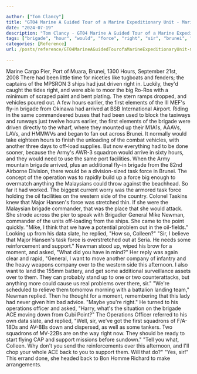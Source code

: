 ```yaml
---

author: ["Tom Clancy"]
title: "GT04 Marine A Guided Tour of a Marine Expeditionary Unit - Marine_split_228.html"
date: "2024-07-19"
description: "Tom Clancy - GT04 Marine A Guided Tour of a Marine Expeditionary Unit"
tags: ["brigade", "hour", "would", "force", "right", "sir", "brunei", "first", "squadron", "task", "operation", "newman", "replied", "support", "pier", "port", "ship", "driven", "big", "vehicle", "earlier", "element", "arrived", "across", "another"]
categories: [Reference]
url: /posts/reference/GT04MarineAGuidedTourofaMarineExpeditionaryUnit-marinesplit228html

---
```



Marine
Cargo Pier, Port of Muara, Brunei, 1300 Hours, September 21st, 2008
There had been little time for niceties like tugboats and fenders; the captains of the MPSRON 3 ships had just driven right in. Luckily, they'd caught the tides right, and were able to moor the big Ro-Ros with a minimum of scraped paint and bent plating. The stern ramps dropped, and vehicles poured out. A few hours earlier, the first elements of the III MEF's fly-in brigade from Okinawa had arrived at BSB International Airport. Riding in the same commandeered buses that had been used to block the taxiways and runways just twelve hours earlier, the first elements of the brigade were driven directly to the wharf, where they mounted up their M1A1s, AAAVs, LAVs, and HMMWVs and began to fan out across Brunei.
It normally would take eighteen hours to finish the unloading of the combat vehicles, with another three days to off-load supplies. But now everything had to be done sooner, because the Army's AWR-3 squadron would arrive in sixty hours, and they would need to use the same port facilities. When the Army mountain brigade arrived, plus an additional fly-in brigade from the 82nd Airborne Division, there would be a division-sized task force in Brunei. The concept of the operation was to rapidly build up a force big enough to overmatch anything the Malaysians could throw against the beachhead. So far it had worked.
The biggest current worry was the armored task force holding the oil facilities on the western side of the country. Colonel Taskins knew that Major Hansen's force was stretched thin. If she were the Malaysian brigade commander, that was the place that she would attack. She strode across the pier to speak with Brigadier General Mike Newman, commander of the units off-loading from the ships.
She came to the point quickly. "Mike, I think that we have a potential problem out in the oil-fields."
Looking up from his data slate, he replied, "How so, Colleen?"
"Sir, I believe that Major Hansen's task force is overstretched out at Seria. He needs some reinforcement and support."
Newman stood up, wiped his brow for a moment, and asked, "What did you have in mind?"
Her reply was again clear and rapid, "General, I want to move another company of infantry and the heavy weapons company over to the western side this afternoon. I also want to land the 155mm battery, and get some additional surveillance assets over to them. They can probably stand up to one or two counterattacks, but anything more could cause us real problems over there, sir."
"We're scheduled to relieve them tomorrow morning with a battalion landing team," Newman replied. Then he thought for a moment, remembering that this lady had never given him bad advice. "Maybe you're right." He turned to his operations officer and asked, "Harry, what's the situation on the brigade ACE moving down from Cubi Point?"
The Operations Officer referred to his own data slate, and replied, "Well, sir, we've got the first squadrons of F/A-18Ds and AV-8Bs down and dispersed, as well as some tankers. Two squadrons of MV-22Bs are on the way right now. They should be ready to start flying CAP and support missions before sundown."
"Tell you what, Colleen. Why don't you send the reinforcements over this afternoon, and I'll chop your whole ACE back to you to support them. Will that do?"
"Yes, sir!" This errand done, she headed back to Bon Homme Richard to make arrangements.
